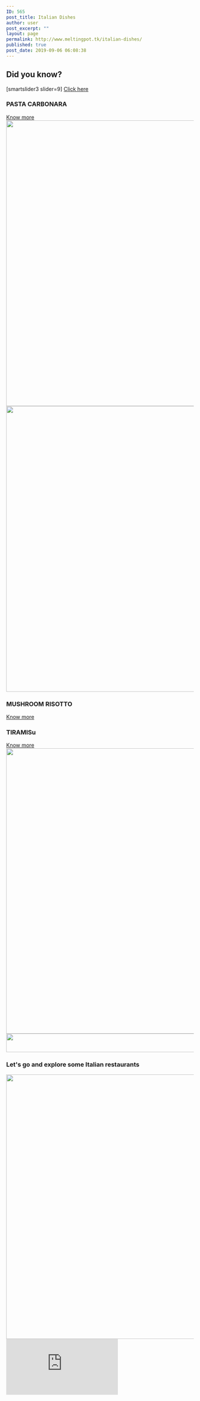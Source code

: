 ```yaml
---
ID: 565
post_title: Italian Dishes
author: user
post_excerpt: ""
layout: page
permalink: http://www.meltingpot.tk/italian-dishes/
published: true
post_date: 2019-09-06 06:08:38
---
```

<h2>Did you know?</h2>		
		[smartslider3 slider=9]		
			<a href="#" role="button">
						Click here
					</a>
			<a href="#dada">
						</a>
			<h3>PASTA CARBONARA</h3>		
			<a href="https://meltingpot.tk/pasta-carbonara/" role="button">
						Know more
					</a>
										<img width="1024" height="768" src="http://www.meltingpot.tk/wp-content/uploads/2019/09/timg-1-1024x768.jpeg" alt="" srcset="https://www.meltingpot.tk/wp-content/uploads/2019/09/timg-1-1024x768.jpeg 1024w, https://www.meltingpot.tk/wp-content/uploads/2019/09/timg-1-300x225.jpeg 300w, https://www.meltingpot.tk/wp-content/uploads/2019/09/timg-1-768x576.jpeg 768w, https://www.meltingpot.tk/wp-content/uploads/2019/09/timg-1.jpeg 1182w" sizes="(max-width: 1024px) 100vw, 1024px" />											
										<img width="1024" height="768" src="http://www.meltingpot.tk/wp-content/uploads/2019/09/WechatIMG261-1024x768.jpeg" alt="" srcset="https://www.meltingpot.tk/wp-content/uploads/2019/09/WechatIMG261.jpeg 1024w, https://www.meltingpot.tk/wp-content/uploads/2019/09/WechatIMG261-300x225.jpeg 300w, https://www.meltingpot.tk/wp-content/uploads/2019/09/WechatIMG261-768x576.jpeg 768w" sizes="(max-width: 1024px) 100vw, 1024px" />											
			<h3>MUSHROOM RISOTTO</h3>		
			<a href="https://meltingpot.tk/mushroom-risotto/" role="button">
						Know more
					</a>
			<h3>TIRAMISu</h3>		
			<a href="https://www.meltingpot.tk/tiramisa/" role="button">
						Know more
					</a>
										<img width="1024" height="767" src="http://www.meltingpot.tk/wp-content/uploads/2019/10/WechatIMG272-1024x767.jpeg" alt="" srcset="https://www.meltingpot.tk/wp-content/uploads/2019/10/WechatIMG272-1024x767.jpeg 1024w, https://www.meltingpot.tk/wp-content/uploads/2019/10/WechatIMG272-300x225.jpeg 300w, https://www.meltingpot.tk/wp-content/uploads/2019/10/WechatIMG272-768x575.jpeg 768w, https://www.meltingpot.tk/wp-content/uploads/2019/10/WechatIMG272.jpeg 1137w" sizes="(max-width: 1024px) 100vw, 1024px" />											
										<img width="1024" height="50" src="http://www.meltingpot.tk/wp-content/uploads/2019/09/Untitled-47-1024x50.png" alt="" srcset="https://www.meltingpot.tk/wp-content/uploads/2019/09/Untitled-47-1024x50.png 1024w, https://www.meltingpot.tk/wp-content/uploads/2019/09/Untitled-47-300x15.png 300w, https://www.meltingpot.tk/wp-content/uploads/2019/09/Untitled-47-768x38.png 768w, https://www.meltingpot.tk/wp-content/uploads/2019/09/Untitled-47.png 1483w" sizes="(max-width: 1024px) 100vw, 1024px" />											
			<h3>Let's go and explore some  Italian restaurants​</h3>		
										<img width="718" height="711" src="http://www.meltingpot.tk/wp-content/uploads/2019/09/Untitled-68.png" alt="" srcset="https://www.meltingpot.tk/wp-content/uploads/2019/09/Untitled-68.png 718w, https://www.meltingpot.tk/wp-content/uploads/2019/09/Untitled-68-150x150.png 150w, https://www.meltingpot.tk/wp-content/uploads/2019/09/Untitled-68-300x297.png 300w" sizes="(max-width: 718px) 100vw, 718px" />											
			<iframe frameborder="0" scrolling="no" marginheight="0" marginwidth="0" src="https://maps.google.com/maps?q=Italian%20Restaurants&amp;t=m&amp;z=12&amp;output=embed&amp;iwloc=near" aria-label="Italian Restaurants"></iframe>